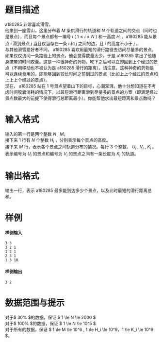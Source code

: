 
# 题目描述

 a180285 非常喜欢滑雪。  
他来到一座雪山，这里分布着 $M$ 条供滑行的轨道和 $N$ 个轨道之间的交点（同时也是景点），而且每个景点都有一编号 $i$ ( $1 \le i \le N$ ) 和一高度 $H_i$ 。a180285 能从景点 $i$ 滑到景点 $j$ 当且仅当存在一条 $i$ 和 $j$ 之间的边，且 $i$ 的高度不小于 $j$ 。  
与其他滑雪爱好者不同， a180285 喜欢用最短的滑行路径去访问尽量多的景点。如果仅仅访问一条路径上的景点，他会觉得数量太少。于是 a180285 拿出了他随身携带的时间胶囊。这是一种很神奇的药物，吃下之后可以立即回到上个经过的景点（不用移动也不被认为是 a180285 滑行的距离）。请注意，这种神奇的药物是可以连续食用的，即能够回到较长时间之前到过的景点（比如上上个经过的景点和上上上个经过的景点）。  
现在， a180285 站在 $1$ 号景点望着山下的目标，心潮澎湃。他十分想知道在不考虑时间胶囊消耗的情况下，以最短滑行距离滑到尽量多的景点的方案（即满足经过景点数最大的前提下使得滑行总距离最小）。你能帮他求出最短距离和景点数吗？

# 输入格式

输入的第一行是两个整数 $N$ , $M$。  
接下来 $1$ 行有 $N$ 个整数 $H_i$ ，分别表示每个景点的高度。  
接下来 $M$ 行，表示各个景点之间轨道分布的情况。每行 $3$ 个整数， $U_i$ , $V_i$ , $K_i$ 。表示编号为 $U_i$ 的景点和编号为 $V_i$ 的景点之间有一条长度为 $K_i$ 的轨道。

# 输出格式

输出一行，表示 a180285 最多能到达多少个景点，以及此时最短的滑行距离总和。 

# 样例

#### 样例输入 
```plain
3 3
3 2 1
1 2 1
2 3 1
1 3 10
```

#### 样例输出 
```plain
3 2
```

# 数据范围与提示

对于$ 30\% $的数据，保证 $ 1 \le N \le 2000 $  
对于$ 100\% $的数据，保证 $ 1 \le N \le 10^5 $  
对于所有的数据，保证 $ 1 \le M \le 10^6 , 1 \le H_i \le 10^9，1 \le K_i \le 10^9 $。

